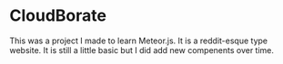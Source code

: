 # CloudBorate

This was a project I made to learn Meteor.js. It is a reddit-esque type website. It is still a little basic but I did add new compenents over time.
